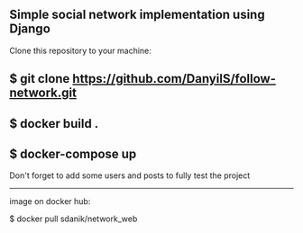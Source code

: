 Simple social network implementation using Django
--------------------------------

Clone this repository to your machine:

$ git clone https://github.com/DanyilS/follow-network.git
-
$ docker build .
-
$ docker-compose up
-
Don't forget to add some users and posts to fully test the project

--------------------------------
image on docker hub: 

$ docker pull sdanik/network_web


